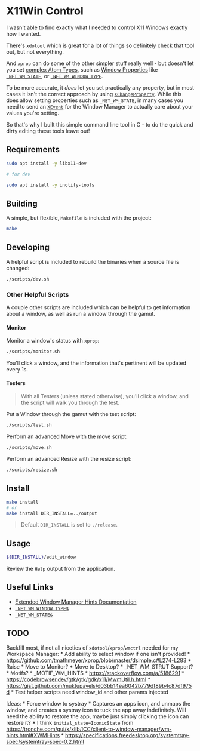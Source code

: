 # X11Win Control

I wasn't able to find exactly what I needed to control X11 Windows exactly how I wanted.

There's `xdotool` which is great for a lot of things so definitely check that tool out, but not everything.

And `xprop` can do some of the other simpler stuff really well - but doesn't let you set [complex Atom Types](https://github.com/tmathmeyer/xprop/blob/master/xprop.c#L1749-L1755), such as [Window Properties](https://specifications.freedesktop.org/wm-spec/wm-spec-latest.html#idm46485863921328) like [`_NET_WM_STATE`](https://specifications.freedesktop.org/wm-spec/wm-spec-latest.html#idm46485863892896), or [`_NET_WM_WINDOW_TYPE`](https://specifications.freedesktop.org/wm-spec/wm-spec-latest.html#idm46485863906176).

To be more accurate, it *does* let you set practically any property, but in most cases it isn't the correct approach by using [`XChangeProperty`](https://tronche.com/gui/x/xlib/window-information/XChangeProperty.html). While this does allow setting properties such as `_NET_WM_STATE`, in many cases you need to send an [`XEvent`](https://tronche.com/gui/x/xlib/events/client-communication/client-message.html) for the Window Manager to actually care about your values you're setting.

So that's why I built this simple command line tool in C - to do the quick and dirty editing these tools leave out!

## Requirements

```sh
sudo apt install -y libx11-dev

# for dev

sudo apt install -y inotify-tools
```

## Building

A simple, but flexible, `Makefile` is included with the project:

```sh
make
```

## Developing

A helpful script is included to rebuild the binaries when a source file is changed:

```sh
./scripts/dev.sh
```

### Other Helpful Scripts

A couple other scripts are included which can be helpful to get information about a window, as well as run a window through the gamut.

#### Monitor

Monitor a window's status with `xprop`:

```sh
./scripts/monitor.sh
```

You'll click a window, and the information that's pertinent will be updated every 1s.

#### Testers

> With all Testers (unless stated otherwise), you'll click a window, and the script will walk you through the test.

Put a Window through the gamut with the test script:

```sh
./scripts/test.sh
```

Perform an advanced Move with the move script:

```sh
./scripts/move.sh
```

Perform an advanced Resize with the resize script:

```sh
./scripts/resize.sh
```

## Install

```sh
make install
# or
make install DIR_INSTALL=../output
```

> Default `DIR_INSTALL` is set to `./release`.

## Usage

```sh
${DIR_INSTALL}/edit_window
```

Review the `Help` output from the application.

## Useful Links

* [Extended Window Manager Hints Documentation](https://specifications.freedesktop.org/wm-spec/latest/)
* [`_NET_WM_WINDOW_TYPE`s](https://specifications.freedesktop.org/wm-spec/latest/ar01s05.html#idm44882398096864)
* [`_NET_WM_STATE`s](https://specifications.freedesktop.org/wm-spec/latest/ar01s05.html#idm44882398084176)

## TODO

Backfill most, if not all niceties of `xdotool`/`xprop`/`wmctrl` needed for my Workspace Manager:
    * Add ability to select window if one isn't provided!
        * https://github.com/tmathmeyer/xprop/blob/master/dsimple.c#L274-L283
    * Raise
    * Move to Monitor?
    * Move to Desktop?
    * _NET_WM_STRUT Support?
    * Motifs?
        * _MOTIF_WM_HINTS
        * https://stackoverflow.com/a/5186291
        * https://codebrowser.dev/gtk/gtk/gdk/x11/MwmUtil.h.html
        * https://gist.github.com/muktupavels/d03bb14ea6042b779df89b4c87df975d
    * Test helper scripts need window_id and other params injected

Ideas:
    * Force window to systray
        * Captures an apps icon, and unmaps the window, and creates a systray icon to tuck the app away indefinitely. Will need the ability to restore the app, maybe just simply clicking the icon can restore it?
        * I think `initial_state=IconicState` from https://tronche.com/gui/x/xlib/ICC/client-to-window-manager/wm-hints.html#XWMHints
        * https://specifications.freedesktop.org/systemtray-spec/systemtray-spec-0.2.html